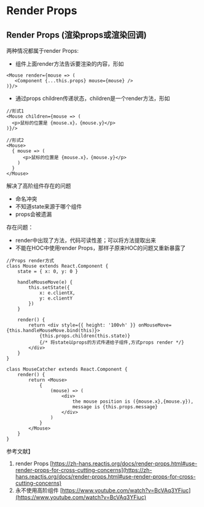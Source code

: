 # Render Props

## Render Props (渲染props或渲染回调) <a href="#byahu" id="byahu"></a>

两种情况都属于render Props:

* 组件上面render方法告诉要渲染的内容，形如

```
<Mouse render={mouse => (
   <Component {...this.props} mouse={mouse} />
)}/>
```

* 通过props children传递状态，children是一个render方法，形如

```
//形式1
<Mouse children={mouse => (
  <p>鼠标的位置是 {mouse.x}，{mouse.y}</p>
)}/>

//形式2
<Mouse>
  { mouse => (
      <p>鼠标的位置是 {mouse.x}，{mouse.y}</p>
    )  
  }
</Mouse>
```

解决了高阶组件存在的问题

* 命名冲突
* 不知道state来源于哪个组件
* props会被遗漏

存在问题：

* render中出现了方法，代码可读性差；可以将方法提取出来
* 不能在HOC中使用render Props，那样子原来HOC的问题又重新暴露了

```
//Props render方式
class Mouse extends React.Component {
    state = { x: 0, y: 0 }

    handleMouseMove(e) {
        this.setState({
            x: e.clientX,
            y: e.clientY
        })
    }

    render() {
        return <div style={{ height: '100vh' }} onMouseMove={this.handleMouseMove.bind(this)}>
            {this.props.children(this.state)}
            {/* 将state以props的方式传递给子组件,方式props render */}
        </div>
    }
}

class MouseCatcher extends React.Component {
    render() {
        return <Mouse>
            {
                (mouse) => (
                    <div>
                        the mouse position is ({mouse.x},{mouse.y}),
                        message is {this.props.message}
                    </div>
                )
            }
        </Mouse>
    }
}
```



参考文献】

1. render Props [https://zh-hans.reactjs.org/docs/render-props.html#use-render-props-for-cross-cutting-concerns](https://zh-hans.reactjs.org/docs/render-props.html#use-render-props-for-cross-cutting-concerns)
2. 永不使用高阶组件 [https://www.youtube.com/watch?v=BcVAq3YFiuc](https://www.youtube.com/watch?v=BcVAq3YFiuc)
